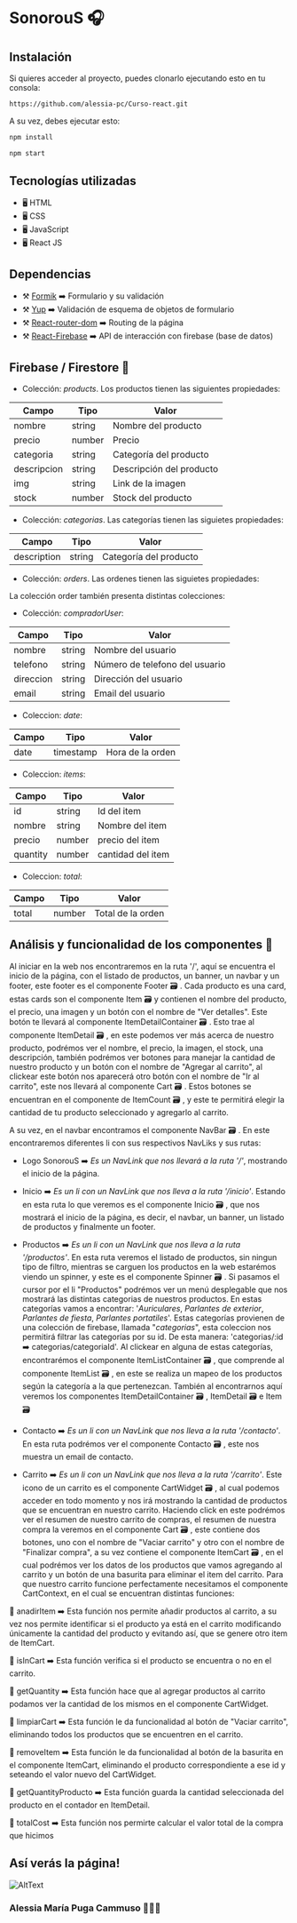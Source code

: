 # SonorouS 🎧

## Instalación

Si quieres acceder al proyecto, puedes clonarlo ejecutando esto en tu consola:

```sh
https://github.com/alessia-pc/Curso-react.git
```

A su vez, debes ejecutar esto:

```sh
npm install
```

```sh
npm start
```

## Tecnologías utilizadas

- 🖥️ HTML
- 🖥️ CSS
- 🖥️ JavaScript
- 🖥️ React JS

## Dependencias

- ⚒️ [Formik](https://formik.org/) ➡️ Formulario y su validación
- ⚒️ [Yup](https://github.com/jquense/yup) ➡️ Validación de esquema de objetos de formulario
- ⚒️ [React-router-dom](https://reactrouter.com/) ➡️ Routing de la página
- ⚒️ [React-Firebase](https://firebaseopensource.com/projects/rakannimer/react-firebase/) ➡️ API de interacción con firebase (base de datos)

## Firebase / Firestore 📁

- Colección: _products_. Los productos tienen las siguientes propiedades:

| Campo       | Tipo   | Valor                    |
| ----------- | ------ | ------------------------ |
| nombre      | string | Nombre del producto      |
| precio      | number | Precio                   |
| categoria   | string | Categoría del producto   |
| descripcion | string | Descripción del producto |
| img         | string | Link de la imagen        |
| stock       | number | Stock del producto       |

- Colección: _categorias_. Las categorías tienen las siguietes propiedades:

| Campo       | Tipo   | Valor                  |
| ----------- | ------ | ---------------------- |
| description | string | Categoría del producto |

- Colección: _orders_. Las ordenes tienen las siguietes propiedades:

La colección order también presenta distintas colecciones:

- Colección: _compradorUser_:

| Campo     | Tipo   | Valor                          |
| --------- | ------ | ------------------------------ |
| nombre    | string | Nombre del usuario             |
| telefono  | string | Número de telefono del usuario |
| direccion | string | Dirección del usuario          |
| email     | string | Email del usuario              |

- Coleccion: _date_:

| Campo | Tipo      | Valor            |
| ----- | --------- | ---------------- |
| date  | timestamp | Hora de la orden |

- Coleccion: _items_:

| Campo    | Tipo   | Valor             |
| -------- | ------ | ----------------- |
| id       | string | Id del item       |
| nombre   | string | Nombre del item   |
| precio   | number | precio del item   |
| quantity | number | cantidad del item |

- Coleccion: _total_:

| Campo | Tipo   | Valor             |
| ----- | ------ | ----------------- |
| total | number | Total de la orden |

## Análisis y funcionalidad de los componentes 📑

Al iniciar en la web nos encontraremos en la ruta '/', aquí se encuentra el inicio de la página, con el listado de productos, un banner, un navbar y un footer, este footer es el componente Footer 🗃️
. Cada producto es una card, estas cards son el componente Item 🗃️
y contienen el nombre del producto, el precio, una imagen y un botón con el nombre de "Ver detalles". Este botón te llevará al componente ItemDetailContainer 🗃️
. Esto trae al componente ItemDetail 🗃️
, en este podemos ver más acerca de nuestro producto, podrémos ver el nombre, el precio, la imagen, el stock, una descripción, también podrémos ver botones para manejar la cantidad de nuestro producto y un botón con el nombre de "Agregar al carrito", al clickear este botón nos aparecerá otro botón con el nombre de "Ir al carrito", este nos llevará al componente Cart 🗃️
. Estos botones se encuentran en el componente de ItemCount 🗃️
, y este te permitirá elegir la cantidad de tu producto seleccionado y agregarlo al carrito.

A su vez, en el navbar encontramos el componente NavBar 🗃️
. En este encontraremos diferentes li con sus respectivos NavLiks y sus rutas:

- Logo SonorouS ➡️ _Es un NavLink que nos llevará a la ruta '/'_, mostrando el inicio de la página.

- Inicio ➡️ _Es un li con un NavLink que nos lleva a la ruta '/inicio'_. Estando en esta ruta lo que veremos es el componente Inicio 🗃️
  , que nos mostrará el inicio de la página, es decir, el navbar, un banner, un listado de productos y finalmente un footer.

- Productos ➡️ _Es un li con un NavLink que nos lleva a la ruta '/productos'_. En esta ruta veremos el listado de productos, sin ningun tipo de filtro, mientras se carguen los productos en la web estarémos viendo un spinner, y este es el componente Spinner 🗃️
  . Si pasamos el cursor por el li "Productos" podrémos ver un menú desplegable que nos mostrará las distintas categorias de nuestros productos. En estas categorías vamos a encontrar: '_Auriculares_, _Parlantes de exterior_, _Parlantes de fiesta_, _Parlantes portatiles_'. Estas categorías provienen de una colección de firebase, llamada "_categorias_", esta coleccion nos permitirá filtrar las categorías por su id. De esta manera: 'categorias/:id ➡️ categorias/categoriaId'. Al clickear en alguna de estas categorías, encontrarémos el componente ItemListContainer 🗃️
  , que comprende al componente ItemList 🗃️
  , en este se realiza un mapeo de los productos según la categoría a la que pertenezcan. También al encontrarnos aquí veremos los componentes ItemDetailContainer 🗃️
  , ItemDetail 🗃️
  e Item 🗃️

- Contacto ➡️ _Es un li con un NavLink que nos lleva a la ruta '/contacto'_. En esta ruta podrémos ver el componente Contacto 🗃️
  , este nos muestra un email de contacto.

- Carrito ➡️ _Es un li con un NavLink que nos lleva a la ruta '/carrito'_. Este icono de un carrito es el componente CartWidget 🗃️
  , al cual podemos acceder en todo momento y nos irá mostrando la cantidad de productos que se encuentran en nuestro carrito. Haciendo click en este podrémos ver el resumen de nuestro carrito de compras, el resumen de nuestra compra la veremos en el componente Cart 🗃️
  , este contiene dos botones, uno con el nombre de "Vaciar carrito" y otro con el nombre de "Finalizar compra", a su vez contiene el componente ItemCart 🗃️
  , en el cual podrémos ver los datos de los productos que vamos agregando al carrito y un botón de una basurita para eliminar el item del carrito. Para que nuestro carrito funcione perfectamente necesitamos el componente CartContext, en el cual se encuentran distintas funciones:

🛒 anadirItem ➡️ Esta función nos permite añadir productos al carrito, a su vez nos permite identificar si el producto ya está en el carrito modificando únicamente la cantidad del producto y evitando así, que se genere otro item de ItemCart.

🛒 isInCart ➡️ Esta función verifica si el producto se encuentra o no en el carrito.

🛒 getQuantity ➡️ Esta función hace que al agregar productos al carrito podamos ver la cantidad de los mismos en el componente CartWidget.

🛒 limpiarCart ➡️ Esta función le da funcionalidad al botón de "Vaciar carrito", eliminando todos los productos que se encuentren en el carrito.

🛒 removeItem ➡️ Esta función le da funcionalidad al botón de la basurita en el componente ItemCart, eliminando el producto correspondiente a ese id y seteando el valor nuevo del CartWidget.

🛒 getQuantityProducto ➡️ Esta función guarda la cantidad seleccionada del producto en el contador en ItemDetail.

🛒 totalCost ➡️ Esta función nos permirte calcular el valor total de la compra que hicimos

## Así verás la página! 

![AltText](./public/gif/proyectoFinalReact-gif.gif)

### Alessia María Puga Cammuso 👩🏻‍💻
